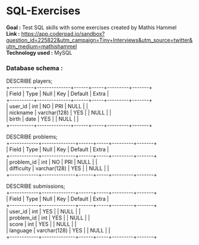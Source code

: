 # SQL-Exercises  

**Goal :** Test SQL skills with some exercises created by Mathis Hammel  
**Link :** https://app.coderpad.io/sandbox?question_id=225822&utm_campaign=Tiny+Interviews&utm_source=twitter&utm_medium=mathishammel   
**Technology used :** MySQL  

### Database schema :  
DESCRIBE players;  
+----------+--------------+------+-----+---------+-------+  
| Field | Type | Null | Key | Default | Extra |  
+----------+--------------+------+-----+---------+-------+  
| user_id | int | NO | PRI | NULL | |  
| nickname | varchar(128) | YES | | NULL | |  
| birth | date | YES | | NULL | |  
+----------+--------------+------+-----+---------+-------+  

DESCRIBE problems;  
+------------+--------------+------+-----+---------+-------+  
| Field | Type | Null | Key | Default | Extra |  
+------------+--------------+------+-----+---------+-------+  
| problem_id | int | NO | PRI | NULL | |  
| difficulty | varchar(128) | YES | | NULL | |  
+------------+--------------+------+-----+---------+-------+  

DESCRIBE submissions;  
+------------+--------------+------+-----+---------+-------+  
| Field | Type | Null | Key | Default | Extra |  
+------------+--------------+------+-----+---------+-------+  
| user_id | int | YES | | NULL | |  
| problem_id | int | YES | | NULL | |  
| score | int | YES | | NULL | |  
| language | varchar(128) | YES | | NULL | |  
+------------+--------------+------+-----+---------+-------+  

